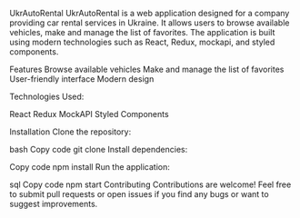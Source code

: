 UkrAutoRental UkrAutoRental is a web application designed for a company
providing car rental services in Ukraine. It allows users to browse available
vehicles, make and manage the list of favorites. The application is built using
modern technologies such as React, Redux, mockapi, and styled components.

Features Browse available vehicles Make and manage the list of favorites
User-friendly interface Modern design

Technologies Used:

React Redux MockAPI Styled Components

Installation Clone the repository:

bash Copy code git clone <repository-url> Install dependencies:

Copy code npm install Run the application:

sql Copy code npm start Contributing Contributions are welcome! Feel free to
submit pull requests or open issues if you find any bugs or want to suggest
improvements.
